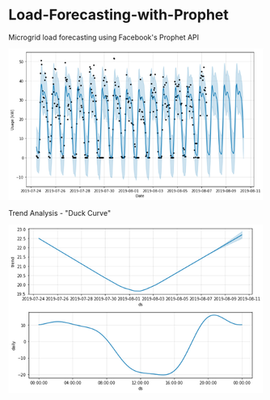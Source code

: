 # Load-Forecasting-with-Prophet

Microgrid load forecasting using Facebook's Prophet API


![](/ProphetTwoWeeks.png)

Trend Analysis - "Duck Curve"

![](/TrendsProphet.png)
